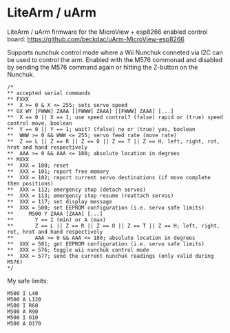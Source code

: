 LiteArm / uArm
====

LiteArm / uArm firmware for the MicroView + esp8266 enabled control board: https://github.com/beckdac/uArm-MicroView-esp8266

Supports nunchuk control mode where a Wii Nunchuk conneted via I2C can be used to control the arm.  Enabled with the M576 commonad and disabled by sending the M576 command again or hitting the Z-button on the Nunchuk.

```
/*
** accepted serial commands
** FXXX
**	X >= 0 & X <= 255; sets servo speed
** GX WY [FWWW] ZAAA [[FWWW] ZAAA] [[FWWW] ZAAA] [...]
**	X == 0 || X == 1; use speed control? (false) rapid or (true) speed control move, boolean
**	Y == 0 || Y == 1; wait? (false) no or (true) yes, boolean
**	WWW >= 0 && WWW <= 255; servo feed rate (move rate)
**	Z == L || Z == R || Z == O || Z == T || Z == H; left, right, rot, hrot and hand respectively
**	AAA >= 0 && AAA <= 180; absolute location in degrees
** MXXX
**	XXX = 100; reset
**	XXX = 101; report free memory
**	XXX = 102; report current servo destinations (if move complete then positions)
**	XXX = 112; emergency stop (detach servos)
**	XXX = 113; emergency stop resume (reattach servos)
**	XXX = 117; set display message
**  XXX = 500; set EEPROM configuration (i.e. servo safe limits)
**     M500 Y ZAAA [ZAAA] [...]
**       Y == I (min) or A (max)
**       Z == L || Z == R || Z == O || Z == T || Z == H; left, right, rot, hrot and hand respectively
**       AAA >= 0 && AAA <= 180; absolute location in degrees
**  XXX = 501; get EEPROM configuration (i.e. servo safe limits)
**	XXX = 576; toggle wii nunchuk control mode
**	XXX = 577; send the current nunchuk readings (only valid during M576)
*/
```

My safe limits:
```
M500 I L40
M500 A L120
M500 I R60
M500 A R90
M500 I O10
M500 A O170
```
